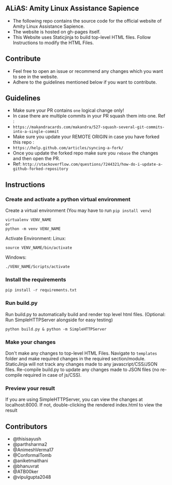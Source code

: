 ## ALiAS: Amity Linux Assistance Sapience
- The following repo contains the source code for the official website of Amity Linux Assistance Sapience. 
- The website is hosted on gh-pages itself. 
- This Website uses Staticjinja to build top-level HTML files. Follow Instructions to modify the HTML Files.

## Contribute 
- Feel free to open an issue or recommend any changes which you want to see in the website. 
- Adhere to the guidelines mentioned below if you want to contribute. 

## Guidelines 
- Make sure your PR contains `one` logical change only!
- In case there are multiple commits in your PR squash them into one. Ref : 
- `https://makandracards.com/makandra/527-squash-several-git-commits-into-a-single-commit`
- Make sure you update your REMOTE ORIGIN in case you have forked this repo : 
- `https://help.github.com/articles/syncing-a-fork/`
- Once you update the forked repo make sure you `rebase` the changes and then open the PR. 
- Ref: `http://stackoverflow.com/questions/7244321/how-do-i-update-a-github-forked-repository`

## Instructions

### Create and activate a python virtual environment
Create a virtual environment (You may have to run ```pip install venv```)
```
virtualenv VENV_NAME
or
python -m venv VENV_NAME
```
Activate Environment:
Linux:
```
source VENV_NAME/bin/activate
```
Windows:
```
./VENV_NAME/Scripts/activate
```

### Install the requirements
```
pip install -r requirements.txt
```

### Run build.py
Run build.py to automatically build and render top level html files. (Optional: Run SimpleHTTPServer alongside for easy testing)
```
python build.py & python -m SimpleHTTPServer
```

### Make your changes
Don't make any changes to top-level HTML Files. Navigate to ```templates``` folder and make required changes in the required section/module.
StaticJinja will not track any changes made to any javascript/CSS/JSON files. Re-compile build.py to update any changes made to JSON files (no re-compile required in case of js/CSS).

### Preview your result
If you are using SimpleHTTPServer, you can view the changes at localhost:8000. If not, double-clicking the rendered index.html to view the result

## Contributors 
- @thisisayush
- @parthsharma2
- @AnimeshVerma17
- @ConformalTomb
- @aniketmaithani 
- @bhanuvrat
- @ATB00ker
- @vipulgupta2048
